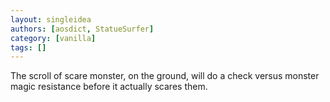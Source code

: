 ```yaml
---
layout: singleidea
authors: [aosdict, StatueSurfer]
category: [vanilla]
tags: []
---
```

The scroll of scare monster, on the ground, will do a check versus monster magic resistance before it actually scares them.
